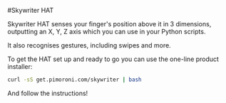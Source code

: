 <!--
---
name: Skywriter HAT
manufacturer: Pimoroni
url: https://github.com/pimoroni/skywriter-hat
github: https://github.com/pimoroni/skywriter-hat
buy: http://shop.pimoroni.com/products/skywriter-hat
description: A 3D positional and gesture sensor.
install:
  'apt':
    - 'python-smbus'
    - 'python3-smbus'
    - 'python-dev'
    - 'python3-dev'
  'python':
    - 'skywriter'
  'examples': 'python/examples/'
pincount: 40
pin:
  '3':
    mode: i2c
  '5':
    mode: i2c
  '11':
    name: Reset
  '13':
    name: Transfer
-->
#Skywriter HAT

Skywriter HAT senses your finger's position above it in 3 dimensions, outputting an X, Y, Z axis
which you can use in your Python scripts.

It also recognises gestures, including swipes and more.

To get the HAT set up and ready to go you can use the one-line product installer:

```bash
curl -sS get.pimoroni.com/skywriter | bash
```

And follow the instructions!
